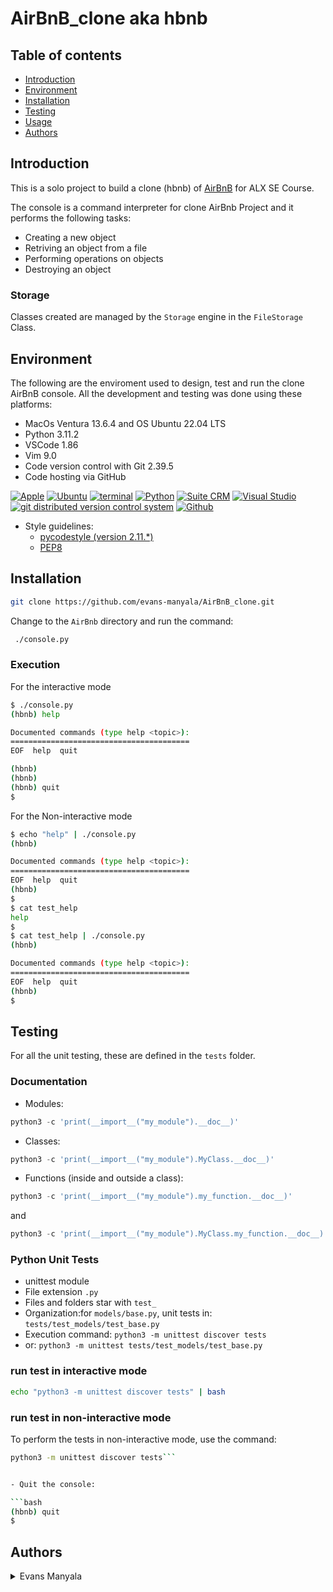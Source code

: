 # AirBnB_clone aka hbnb

## Table of contents

- [Introduction](#Introduction)
- [Environment](#Environment)
- [Installation](#Installation)
- [Testing](#Testing)
- [Usage](#Usage)
- [Authors](#Authors)

## Introduction

This is a solo project to build a clone (hbnb) of [AirBnB](https://www.airbnb.com) for ALX SE Course.

The console is a command interpreter for clone AirBnb Project and it performs the following tasks:

- Creating a new object
- Retriving an object from a file
- Performing operations on objects
- Destroying an object

### Storage

Classes created are managed by the `Storage` engine in the `FileStorage` Class.

## Environment

The following are the enviroment used to design, test and run the clone AirBnB console. All the development and testing was done using these platforms:

- MacOs Ventura 13.6.4 and OS Ubuntu 22.04 LTS
- Python 3.11.2
- VSCode 1.86
- Vim 9.0
- Code version control with Git 2.39.5
- Code hosting via GitHub

<a href="https://www.apple.com/macos/sonoma/" target="_blank"> <img height="" src="https://img.shields.io/badge/mac%20os-000000?style=for-the-badge&logo=apple&logoColor=white" alt="Apple"></a> <a href="https://ubuntu.com/" target="_blank"> <img height="" src="https://img.shields.io/static/v1?label=&message=Ubuntu&color=E95420&logo=Ubuntu&logoColor=E95420&labelColor=2F333A" alt="Ubuntu"></a><!-- bash --> <a href="https://www.gnu.org/software/bash/" target="_blank"> <img height="" src="https://img.shields.io/static/v1?label=&message=GNU%20Bash&color=4EAA25&logo=GNU%20Bash&logoColor=4EAA25&labelColor=2F333A" alt="terminal"></a> <!-- python--> <a href="https://www.python.org" target="_blank"> <img height="" src="https://img.shields.io/static/v1?label=&message=Python&color=FFD43B&logo=python&logoColor=3776AB&labelColor=2F333A" alt="Python"></a> </a> <!-- vim --> <a href="https://www.vim.org/" target="_blank"> <img height="" src="https://img.shields.io/static/v1?label=&message=Vim&color=019733&logo=Vim&logoColor=019733&labelColor=2F333A" alt="Suite CRM"></a> <!-- vs code --> <a href="https://code.visualstudio.com/" target="_blank"> <img height="" src="https://img.shields.io/static/v1?label=&message=Visual%20Studio%20Code&color=5C2D91&logo=Visual%20Studio%20Code&logoColor=5C2D91&labelColor=2F333A" alt="Visual Studio"></a> </a><!-- git --> <a href="https://git-scm.com/" target="_blank"> <img height="" src="https://img.shields.io/static/v1?label=&message=Git&color=F05032&logo=Git&logoColor=F05032&labelColor=2F333A" alt="git distributed version control system"></a> <!-- github --> <a href="https://github.com" target="_blank"> <img height="" src="https://img.shields.io/static/v1?label=&message=GitHub&color=181717&logo=GitHub&logoColor=f2f2f2&labelColor=2F333A" alt="Github"></a>

 <!-- Style guidelines -->

- Style guidelines:
  - [pycodestyle (version 2.11.\*)](https://pypi.org/project/pycodestyle/)
  - [PEP8](https://pep8.org/)

## Installation

```bash
git clone https://github.com/evans-manyala/AirBnB_clone.git
```

Change to the `AirBnb` directory and run the command:

```bash
 ./console.py
```

### Execution

For the interactive mode

```bash
$ ./console.py
(hbnb) help

Documented commands (type help <topic>):
========================================
EOF  help  quit

(hbnb)
(hbnb)
(hbnb) quit
$
```

For the Non-interactive mode

```bash
$ echo "help" | ./console.py
(hbnb)

Documented commands (type help <topic>):
========================================
EOF  help  quit
(hbnb)
$
$ cat test_help
help
$
$ cat test_help | ./console.py
(hbnb)

Documented commands (type help <topic>):
========================================
EOF  help  quit
(hbnb)
$
```

## Testing

For all the unit testing, these are defined in the `tests` folder.

### Documentation

- Modules:

```python
python3 -c 'print(__import__("my_module").__doc__)'
```

- Classes:

```python
python3 -c 'print(__import__("my_module").MyClass.__doc__)'
```

- Functions (inside and outside a class):

```python
python3 -c 'print(__import__("my_module").my_function.__doc__)'
```

and

```python
python3 -c 'print(__import__("my_module").MyClass.my_function.__doc__)'
```

### Python Unit Tests

- unittest module
- File extension `.py`
- Files and folders star with `test_`
- Organization:for `models/base.py`, unit tests in: `tests/test_models/test_base.py`
- Execution command: `python3 -m unittest discover tests`
- or: `python3 -m unittest tests/test_models/test_base.py`

### run test in interactive mode

```bash
echo "python3 -m unittest discover tests" | bash
```

### run test in non-interactive mode

To perform the tests in non-interactive mode, use the command:

````bash
python3 -m unittest discover tests```


- Quit the console:

```bash
(hbnb) quit
$
````

## Authors

<details>
    <summary>Evans Manyala</summary>
    <a href="https://git.io/typing-svg"><img src="https://readme-typing-svg.demolab.com?font=Fira+Code&pause=1000&color=04F712&random=false&width=435&lines=Evans+Manyala;DevOps+%7C+SRE+%7C+Software+Engineer" alt="Typing SVG" /></a>
    <ul>
    <li><a href="https://www.github.com/evans-Manyala">Github</a></li>
    <li><a href="https://www.twitter.com/evans_manyala">Twitter</a></li>
    <li><a href="mailto:imagineitke@gmail.com">e-mail</a></li>
    </ul>
</details>
